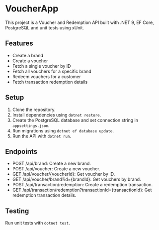 ﻿# VoucherApp

This project is a Voucher and Redemption API built with .NET 9, EF Core, PostgreSQL and unit tests using xUnit.

## Features
- Create a brand
- Create a voucher
- Fetch a single voucher by ID
- Fetch all vouchers for a specific brand
- Redeem vouchers for a customer
- Fetch transaction redemption details

## Setup

1. Clone the repository.
2. Install dependencies using `dotnet restore`.
3. Create the PostgreSQL database and set connection string in `appsettings.json`.
4. Run migrations using `dotnet ef database update`.
5. Run the API with `dotnet run`.

## Endpoints

- POST /api/brand: Create a new brand.
- POST /api/voucher: Create a new voucher.
- GET /api/voucher/{voucherId}: Get voucher by ID.
- GET /api/voucher/brand?id={brandId}: Get vouchers by brand.
- POST /api/transaction/redemption: Create a redemption transaction.
- GET /api/transaction/redemption?transactionId={transactionId}: Get redemption transaction details.

## Testing

Run unit tests with `dotnet test`.
